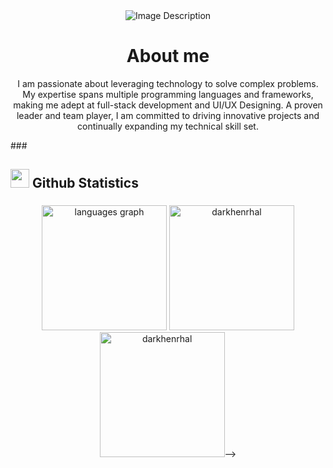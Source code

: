<div align= "center">
  <img src="https://drive.google.com/uc?export=view&id=1Du5ikn7eP6M8NefU6JnEdEZeOhVltBBO" alt="Image Description"/>
</div>

<!--<div align= "center">
<a href="https://git.io/typing-svg"><img src="https://readme-typing-svg.demolab.com?font=Poppins&weight=600&size=36&pause=1000&color=8DA5FA&center=true&vCenter=true&random=false&width=435&lines=I'm+a;Technology+Enthusiast;Full-stack+Developer;UI/UX Designing" alt="Technology Enthusiast | Full-stack Developer | UI/UX Designing" /></a>
</div>-->

<h1 align="center">About me</h1>

<p align="center" align="center">
  I am passionate about leveraging technology to solve complex problems. My expertise spans multiple programming languages and frameworks, making me adept at full-stack development and UI/UX Designing. A proven leader and team player, I am committed to driving innovative projects and continually expanding my technical skill set.
</p>
###

<h2 align="left"> <img src="https://media.giphy.com/media/iY8CRBdQXODJSCERIr/giphy.gif" width="30"> Github Statistics</h2>

###

<div align="center">
  
  <img src="https://github-readme-stats.vercel.app/api/top-langs?locale=en&hide_title=false&layout=compact&card_width=320&langs_count=5&theme=algolia&title_color=CBACF9&text_color=ACBDF9&hide_border=false&username=darkhenrhal" height="200" alt="languages graph"  />
  
  
  <img src="https://github-readme-stats.vercel.app/api?username=darkhenrhal&show_icons=true&locale=en&icons=true&theme=algolia&title_color=CBACF9&text_color=ACBDF9&border_radius=10&hide_border=true&icon_color=5b3df2" alt="darkhenrhal" height="200" />
  <img src="https://github-readme-streak-stats.herokuapp.com/?user=darkhenrhal&icons=true&theme=algolia&title_color=CBACF9&text_color=ACBDF9&border_radius=10&hide_border=true&icon_color=5b3df2" alt="darkhenrhal" height="200"  />-->
</div>

###


<!--
<center>
  <h1>My stats</h1>
</center>


<p align="left">
  <a href="https://twitter.com/zsfdfsdf" target="blank">
    <img align="center" src="https://raw.githubusercontent.com/rahuldkjain/github-profile-readme-generator/master/src/images/icons/Social/twitter.svg" alt="Twitter" height="30" width="40" />
  </a>
  <a href="https://linkedin.com/in/sfsdf" target="blank">
    <img align="center" src="https://raw.githubusercontent.com/rahuldkjain/github-profile-readme-generator/master/src/images/icons/Social/linked-in-alt.svg" alt="LinkedIn" height="30" width="40" />
  </a>
</p>


 

## Support

<p>
  <a href="https://www.buymeacoffee.com/sineth2140g">
    <img align="left" src="https://cdn.buymeacoffee.com/buttons/v2/default-yellow.png" height="50" width="210" alt="sineth2140g" />
  </a>
</p>

## GitHub Stats

<p align="center">
 
</p>

 <img src="https://github-readme-stats.vercel.app/api/top-langs?username=darkhenrhal&show_icons=false&locale=en&theme=algolia&title_color=CBACF9&text_color=ACBDF9&border_radius=10&hide_border=true&icon_color=5b3df2" alt="darkhenrhal" height="300" width="450" />
  <img src="https://github-readme-stats.vercel.app/api?username=darkhenrhal&show_icons=true&locale=en&icons=true&theme=algolia&title_color=CBACF9&text_color=ACBDF9&border_radius=10&hide_border=true&icon_color=5b3df2" alt="darkhenrhal" height="300" width="500" />
  <img src="https://github-readme-streak-stats.herokuapp.com/?user=darkhenrhal&icons=true&theme=algolia&title_color=CBACF9&text_color=ACBDF9&border_radius=10&hide_border=true&icon_color=5b3df2" alt="darkhenrhal" height="300" width="500" />-->





